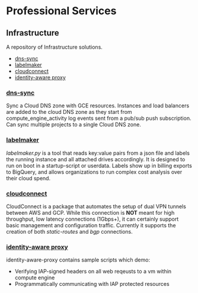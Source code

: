 # Professional Services
## Infrastructure
A repository of Infrastructure solutions.

 * [dns-sync](#dns-sync)
 * [labelmaker](#labelmaker)
 * [cloudconnect](#cloudconnect)
 * [identity-aware proxy](#identity-aware-proxy)

### [dns-sync](dns-sync/)
  Sync a Cloud DNS zone with GCE resources. Instances and load balancers are added to the cloud DNS zone as they start from compute_engine_activity log events sent from a pub/sub push subscription. Can sync multiple projects to a single Cloud DNS zone.

### [labelmaker](labelmaker/)
  _labelmaker.py_ is a tool that reads key:value pairs from a json file and labels the running instance and all attached drives accordingly. It is designed to run on boot in a startup-script or userdata. Labels show up in billing exports to BigQuery, and allows organizations to run complex cost analysis over their cloud spend.

### [cloudconnect](cloudconnect/)
  CloudConnect is a package that automates the setup of dual VPN tunnels between AWS and GCP. While this connection is **NOT** meant for high throughput, low latency connections (1Gbps+), it can certainly support basic management and configuration traffic. Currently it supports the creation of both _static-routes_ and _bgp_ connections.

### [identity-aware proxy](identity-aware-proxy/)
  identity-aware-proxy contains sample scripts which demo:
* Verifying IAP-signed headers on all web reqeusts to a vm within compute engine
* Programmatically communicating with IAP protected resources

